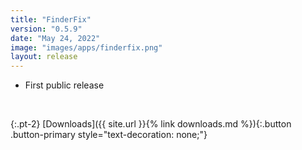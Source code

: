 ```yaml
---
title: "FinderFix"
version: "0.5.9"
date: "May 24, 2022"
image: "images/apps/finderfix.png"
layout: release
---
```


- First public release

<br />

{:.pt-2}
[Downloads]({{ site.url }}{% link downloads.md %}){:.button .button-primary style="text-decoration: none;"}

